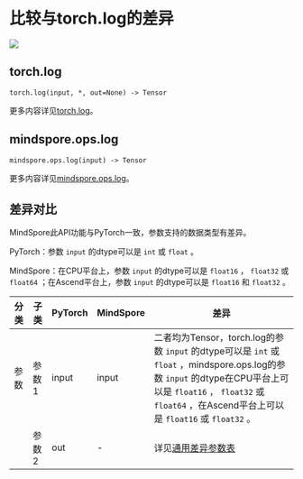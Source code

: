 # 比较与torch.log的差异

<a href="https://gitee.com/mindspore/docs/blob/r2.1/docs/mindspore/source_zh_cn/note/api_mapping/pytorch_diff/log.md" target="_blank"><img src="https://mindspore-website.obs.cn-north-4.myhuaweicloud.com/website-images/r2.1/resource/_static/logo_source.png"></a>

## torch.log

```text
torch.log(input, *, out=None) -> Tensor
```

更多内容详见[torch.log](https://pytorch.org/docs/1.8.1/generated/torch.log.html)。

## mindspore.ops.log

```text
mindspore.ops.log(input) -> Tensor
```

更多内容详见[mindspore.ops.log](https://www.mindspore.cn/docs/zh-CN/r2.1/api_python/ops/mindspore.ops.log.html)。

## 差异对比

MindSpore此API功能与PyTorch一致，参数支持的数据类型有差异。

PyTorch：参数 `input` 的dtype可以是 ``int`` 或 ``float`` 。

MindSpore：在CPU平台上，参数 `input` 的dtype可以是 ``float16`` ， ``float32`` 或 ``float64`` ；在Ascend平台上，参数 `input` 的dtype可以是 ``float16`` 和 ``float32`` 。

| 分类 | 子类 |PyTorch | MindSpore | 差异 |
| --- | --- | --- | --- |---|
| 参数 | 参数1 | input | input | 二者均为Tensor，torch.log的参数 `input` 的dtype可以是 ``int`` 或 ``float`` ，mindspore.ops.log的参数 `input` 的dtype在CPU平台上可以是 ``float16`` ， ``float32`` 或 ``float64`` ，在Ascend平台上可以是 ``float16`` 或 ``float32`` 。|
|      | 参数2 | out | - | 详见[通用差异参数表](https://www.mindspore.cn/docs/zh-CN/r2.1/note/api_mapping/pytorch_api_mapping.html#通用差异参数表) |
